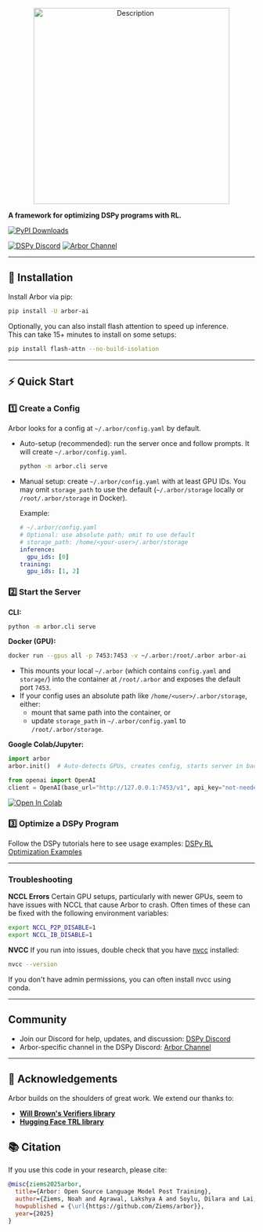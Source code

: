 <p align="center">
  <img src="https://github.com/user-attachments/assets/ed0dd782-65fa-48b5-a762-b343b183be09" alt="Description" width="400"/>
</p>

**A framework for optimizing DSPy programs with RL.**

[![PyPI Downloads](https://static.pepy.tech/badge/arbor-ai/month)](https://pepy.tech/projects/arbor-ai)

[![DSPy Discord](https://img.shields.io/badge/Discord-Join-5865F2?logo=discord&logoColor=white)](https://discord.gg/ZAEGgxjPUe) [![Arbor Channel](https://img.shields.io/badge/Arbor%20Channel-Open-5865F2?logo=discord&logoColor=white)](https://discordapp.com/channels/1161519468141355160/1396547082839654430)

---

## 🚀 Installation

Install Arbor via pip:

```bash
pip install -U arbor-ai
```

Optionally, you can also install flash attention to speed up inference. <br/>
This can take 15+ minutes to install on some setups:

```bash
pip install flash-attn --no-build-isolation
```

---

## ⚡ Quick Start

### 1️⃣ Create a Config

Arbor looks for a config at `~/.arbor/config.yaml` by default.

- Auto-setup (recommended): run the server once and follow prompts. It will create `~/.arbor/config.yaml`.
  ```bash
  python -m arbor.cli serve
  ```

- Manual setup: create `~/.arbor/config.yaml` with at least GPU IDs. You may omit `storage_path` to use the default (`~/.arbor/storage` locally or `/root/.arbor/storage` in Docker).

  Example:
  ```yaml
  # ~/.arbor/config.yaml
  # Optional: use absolute path; omit to use default
  # storage_path: /home/<your-user>/.arbor/storage
  inference:
    gpu_ids: [0]
  training:
    gpu_ids: [1, 2]
  ```

### 2️⃣ Start the Server

**CLI:**

```bash
python -m arbor.cli serve
```

**Docker (GPU):**

```bash
docker run --gpus all -p 7453:7453 -v ~/.arbor:/root/.arbor arbor-ai
```

- This mounts your local `~/.arbor` (which contains `config.yaml` and `storage/`) into the container at `/root/.arbor` and exposes the default port `7453`.
- If your config uses an absolute path like `/home/<user>/.arbor/storage`, either:
  - mount that same path into the container, or
  - update `storage_path` in `~/.arbor/config.yaml` to `/root/.arbor/storage`.

**Google Colab/Jupyter:**

```python
import arbor
arbor.init()  # Auto-detects GPUs, creates config, starts server in background

from openai import OpenAI
client = OpenAI(base_url="http://127.0.0.1:7453/v1", api_key="not-needed")
```

[![Open In Colab](https://colab.research.google.com/assets/colab-badge.svg)](https://colab.research.google.com/github/Ziems/arbor/blob/main/examples/colab_quickstart.ipynb)

### 3️⃣ Optimize a DSPy Program

Follow the DSPy tutorials here to see usage examples:
[DSPy RL Optimization Examples](https://dspy.ai/tutorials/rl_papillon/)

---

### Troubleshooting

**NCCL Errors**
Certain GPU setups, particularly with newer GPUs, seem to have issues with NCCL that cause Arbor to crash. Often times of these can be fixed with the following environment variables:

```bash
export NCCL_P2P_DISABLE=1
export NCCL_IB_DISABLE=1
```

**NVCC**
If you run into issues, double check that you have [nvcc](https://docs.nvidia.com/cuda/cuda-compiler-driver-nvcc/) installed:

```bash
nvcc --version
```

If you don't have admin permissions, you can often install nvcc using conda.

---

## Community

- Join our Discord for help, updates, and discussion: [DSPy Discord](https://discord.gg/ZAEGgxjPUe)
- Arbor-specific channel in the DSPy Discord: [Arbor Channel](https://discordapp.com/channels/1161519468141355160/1396547082839654430)

---

## 🙏 Acknowledgements

Arbor builds on the shoulders of great work. We extend our thanks to:

- **[Will Brown's Verifiers library](https://github.com/willccbb/verifiers)**
- **[Hugging Face TRL library](https://github.com/huggingface/trl)**

## 📚 Citation

If you use this code in your research, please cite:

```bibtex
@misc{ziems2025arbor,
  title={Arbor: Open Source Language Model Post Training},
  author={Ziems, Noah and Agrawal, Lakshya A and Soylu, Dilara and Lai, Liheng and Miller, Isaac and Qian, Chen and Jiang, Meng and Khattab, Omar},
  howpublished = {\url{https://github.com/Ziems/arbor}},
  year={2025}
}
```
